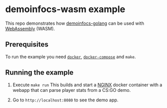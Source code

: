 # demoinfocs-wasm example

This repo demonstrates how [demoinfocs-golang](https://github.com/markus-wa/demoinfocs-golang) can be used with [WebAssembly](https://webassembly.org/) (WASM).

## Prerequisites

To run the example you need [`docker`](https://www.docker.com/get-started), [`docker-compose`](https://docs.docker.com/compose/install/) and `make`.

## Running the example

1. Execute `make run`
   This builds and start a [NGINX](https://nginx.org/en/) docker container with a webapp that can parse player stats from a CS:GO demo.

2. Go to `http://localhost:8080` to see the demo app.